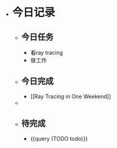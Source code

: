 - # 今日记录
	- ## 今日任务
		- 看ray tracing
		- 做工作
	- ##  今日完成
		- [[Ray Tracing in One Weekend]]
	-
	- ## 待完成
		- {{query (TODO todo)}}